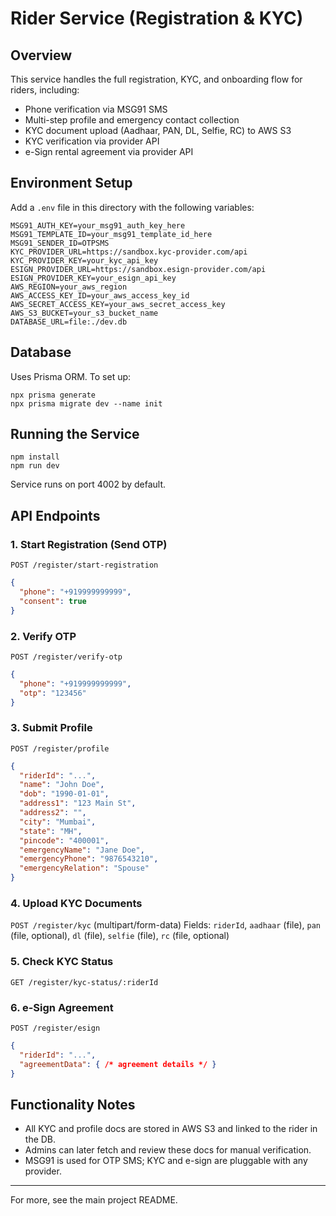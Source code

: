 # Rider Service (Registration & KYC)

## Overview
This service handles the full registration, KYC, and onboarding flow for riders, including:
- Phone verification via MSG91 SMS
- Multi-step profile and emergency contact collection
- KYC document upload (Aadhaar, PAN, DL, Selfie, RC) to AWS S3
- KYC verification via provider API
- e-Sign rental agreement via provider API

## Environment Setup

Add a `.env` file in this directory with the following variables:

```
MSG91_AUTH_KEY=your_msg91_auth_key_here
MSG91_TEMPLATE_ID=your_msg91_template_id_here
MSG91_SENDER_ID=OTPSMS
KYC_PROVIDER_URL=https://sandbox.kyc-provider.com/api
KYC_PROVIDER_KEY=your_kyc_api_key
ESIGN_PROVIDER_URL=https://sandbox.esign-provider.com/api
ESIGN_PROVIDER_KEY=your_esign_api_key
AWS_REGION=your_aws_region
AWS_ACCESS_KEY_ID=your_aws_access_key_id
AWS_SECRET_ACCESS_KEY=your_aws_secret_access_key
AWS_S3_BUCKET=your_s3_bucket_name
DATABASE_URL=file:./dev.db
```

## Database
Uses Prisma ORM. To set up:

```
npx prisma generate
npx prisma migrate dev --name init
```

## Running the Service

```
npm install
npm run dev
```
Service runs on port 4002 by default.

## API Endpoints

### 1. Start Registration (Send OTP)
`POST /register/start-registration`
```json
{
  "phone": "+919999999999",
  "consent": true
}
```

### 2. Verify OTP
`POST /register/verify-otp`
```json
{
  "phone": "+919999999999",
  "otp": "123456"
}
```

### 3. Submit Profile
`POST /register/profile`
```json
{
  "riderId": "...",
  "name": "John Doe",
  "dob": "1990-01-01",
  "address1": "123 Main St",
  "address2": "",
  "city": "Mumbai",
  "state": "MH",
  "pincode": "400001",
  "emergencyName": "Jane Doe",
  "emergencyPhone": "9876543210",
  "emergencyRelation": "Spouse"
}
```

### 4. Upload KYC Documents
`POST /register/kyc` (multipart/form-data)
Fields: `riderId`, `aadhaar` (file), `pan` (file, optional), `dl` (file), `selfie` (file), `rc` (file, optional)

### 5. Check KYC Status
`GET /register/kyc-status/:riderId`

### 6. e-Sign Agreement
`POST /register/esign`
```json
{
  "riderId": "...",
  "agreementData": { /* agreement details */ }
}
```

## Functionality Notes
- All KYC and profile docs are stored in AWS S3 and linked to the rider in the DB.
- Admins can later fetch and review these docs for manual verification.
- MSG91 is used for OTP SMS; KYC and e-sign are pluggable with any provider.

---
For more, see the main project README.